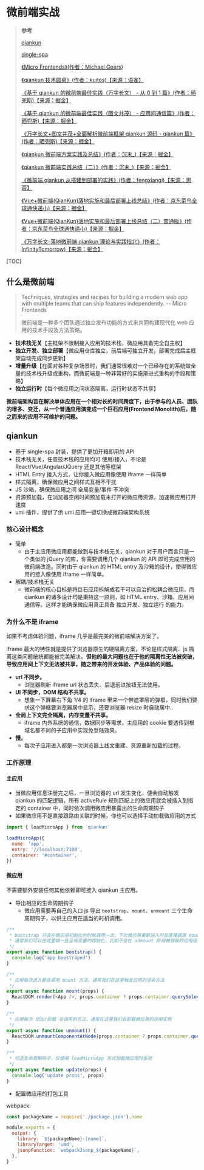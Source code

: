 # 微前端实战

> **参考**
>
> [qiankun](https://qiankun.umijs.org/zh)
>
> [single-spa](https://github.com/single-spa/single-spa)
>
> [《Micro Frontends》(作者：Michael Geers)](https://swearer23.github.io/micro-frontends/)
>
> [《qiankun 技术圆桌》(作者：kuitos)【来源：语雀】](https://www.yuque.com/kuitos/gky7yw)
>
> [《基于 qiankun 的微前端最佳实践（万字长文） - 从 0 到 1 篇》(作者：晒兜斯)【来源：掘金】](https://juejin.cn/post/6844904158085021704)
>
> [《基于 qiankun 的微前端最佳实践（图文并茂） - 应用间通信篇》(作者：晒兜斯)【来源：掘金】](https://juejin.cn/post/6844904151231496200)
>
> [《万字长文+图文并茂+全面解析微前端框架 qiankun 源码 - qiankun 篇》(作者：晒兜斯)【来源：掘金】](https://juejin.cn/post/6844904115999342600)
>
> [《qiankun 微前端方案实践及总结》(作者：沉末\_)【来源：掘金】](https://juejin.cn/post/6844904185910018062)
>
> [《qiankun 微前端实践总结（二）》(作者：沉末\_)【来源：掘金】](https://juejin.cn/post/6844904185910018062)
>
> [《微前端 qiankun 从搭建到部署的实践》(作者：fengxianqi)【来源：思否】](https://www.jianshu.com/p/6b6602bde1bd)
>
> [《Vue+微前端(QianKun)落地实施和最后部署上线总结》(作者：京东菜鸟全球通快递小)【来源：掘金】](https://juejin.cn/post/6973156414210441247)
>
> [《Vue+微前端(QianKun)落地实施和最后部署上线总结（二）普通版》(作者：京东菜鸟全球通快递小)【来源：掘金】](https://juejin.cn/post/7041151571467436063)
>
> [《万字长文-落地微前端 qiankun 理论与实践指北》(作者：InfinityTomorrow)【来源：掘金】](https://juejin.cn/post/7069566144750813197)

[TOC]

## 什么是微前端

> Techniques, strategies and recipes for building a modern web app with multiple teams that can ship features independently. -- Micro Frontends
>
> 微前端是一种多个团队通过独立发布功能的方式来共同构建现代化 web 应用的技术手段及方法策略。

- **技术栈无关**【主框架不限制接入应用的技术栈，微应用具备完全自主权】
- **独立开发、独立部署**【微应用仓库独立，前后端可独立开发，部署完成后主框架自动完成同步更新】
- **增量升级**【在面对各种复杂场景时，我们通常很难对一个已经存在的系统做全量的技术栈升级或重构，而微前端是一种非常好的实施渐进式重构的手段和策略】
- **独立运行时**【每个微应用之间状态隔离，运行时状态不共享】

**微前端架构旨在解决单体应用在一个相对长的时间跨度下，由于参与的人员、团队的增多、变迁，从一个普通应用演变成一个巨石应用(Frontend Monolith)后，随之而来的应用不可维护的问题。**

## qiankun

- 基于 single-spa 封装，提供了更加开箱即用的 API
- 技术栈无关，任意技术栈的应用均可 使用/接入，不论是 React/Vue/Angular/JQuery 还是其他等框架
- HTML Entry 接入方式，让你接入微应用像使用 iframe 一样简单
- 样式隔离，确保微应用之间样式互相不干扰
- JS 沙箱，确保微应用之间 全局变量/事件 不冲突
- 资源预加载，在浏览器空闲时间预加载未打开的微应用资源，加速微应用打开速度
- umi 插件，提供了供 umi 应用一键切换成微前端架构系统

### 核心设计概念

- 简单
  - 由于主应用微应用都能做到与技术栈无关，qiankun 对于用户而言只是一个类似的 jQuery 的库，你需要调用几个 qiankun 的 API 即可完成应用的微前端改造。同时由于 qiankun 的 HTML entry 及沙箱的设计，使得微应用的接入像使用 iframe 一样简单。
- 解耦/技术栈无关
  - 微前端的核心目标是将巨石应用拆解成若干可以自治的松耦合微应用，而 qiankun 的诸多设计均是秉持这一原则，如 HTML entry、沙箱、应用间通信等。这样才能确保微应用真正具备 独立开发、独立运行 的能力。

### 为什么不是 iframe

如果不考虑体验问题，iframe 几乎是最完美的微前端解决方案了。

iframe 最大的特性就是提供了浏览器原生的硬隔离方案，不论是样式隔离、js 隔离这类问题统统都能被完美解决。**但他的最大问题也在于他的隔离性无法被突破，导致应用间上下文无法被共享，随之带来的开发体验、产品体验的问题。**

- **url 不同步。**
  - 浏览器刷新 iframe url 状态丢失、后退前进按钮无法使用。
- **UI 不同步，DOM 结构不共享。**
  - 想象一下屏幕右下角 1/4 的 iframe 里来一个带遮罩层的弹框，同时我们要求这个弹框要浏览器居中显示，还要浏览器 resize 时自动居中..
- **全局上下文完全隔离，内存变量不共享。**
  - iframe 内外系统的通信，数据同步等需求，主应用的 cookie 要透传到根域名都不同的子应用中实现免登陆效果。
- **慢。**
  - 每次子应用进入都是一次浏览器上线文重建、资源重新加载的过程。

### 工作原理

#### 主应用

- 当微应用信息注册完之后，一旦浏览器的 url 发生变化，便会自动触发 qiankun 的匹配逻辑，所有 activeRule 规则匹配上的微应用就会被插入到指定的 container 中，同时依次调用微应用暴露出的生命周期钩子
- 如果微应用不是直接跟路由关联的时候，你也可以选择手动加载微应用的方式

```js
import { loadMicroApp } from 'qiankun'

loadMicroApp({
  name: 'app',
  entry: '//localhost:7100',
  container: '#container',
})
```

#### 微应用

不需要额外安装任何其他依赖即可接入 qiankun 主应用。

- 导出相应的生命周期钩子
  - 微应用需要再自己的入口 js 导出 `bootstrap`、`mount`、`unmount` 三个生命周期钩子，以供主应用在适当的时机调用。

```js
/**
 * bootstrap 只会在微应用初始化的时候调用一次，下次微应用重新进入时会直接调用 mount 钩子，不会再重复触发 bootstrap。
 * 通常我们可以在这里做一些全局变量的初始化，比如不会在 unmount 阶段被销毁的应用级别的缓存等
 */
export async function bootstrap() {
  console.log('app boostraped')
}

/**
 * 应用每次进入都会调用 mount 方法，通常我们在这里触发应用的渲染方法
 */
export async function mount(props) {
  ReactDOM.render(<App />, props.container ? props.container.querySelector('#root') : document.getElementById('root'))
}

/**
 * 应用每次 切出/卸载 会调用的方法，通常在这里我们会卸载微应用的应用实例
 */
export async function unmount() {
  ReactDOM.unmountComponentAtNode(props.container ? props.container.querySelector('#root') : document.getElementById('root'))
}

/**
 * 可选生命周期钩子，仅使用 loadMicroApp 方式加载微应用时生效
 */
export async function update(props) {
  console.log('update props', props)
}
```

- 配置微应用的打包工具

webpack:

```js
const packageName = require('./package.json').name

module.exports = {
  output: {
    library: `${packageName}-[name]`,
    libraryTarget: 'umd',
    jsonpFunction: `webpackJsonp_${packageName}`,
  },
}
```
